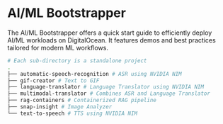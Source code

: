# AI/ML Bootstrapper

The AI/ML Bootstrapper offers a quick start guide to efficiently deploy AI/ML workloads on DigitalOcean. It features demos and best practices tailored for modern ML workflows.

``` bash
# Each sub-directory is a standalone project
.
├── automatic-speech-recognition # ASR using NVIDIA NIM
├── gif-creator # Text to GIF 
├── language-translator # Language Translator using NVIDIA NIM
├── multimodal-translator # Combines ASR and Language Translator
├── rag-containers # Containerized RAG pipeline
├── snap-insight # Image Analyzer
└── text-to-speech # TTS using NVIDIA NIM
```
